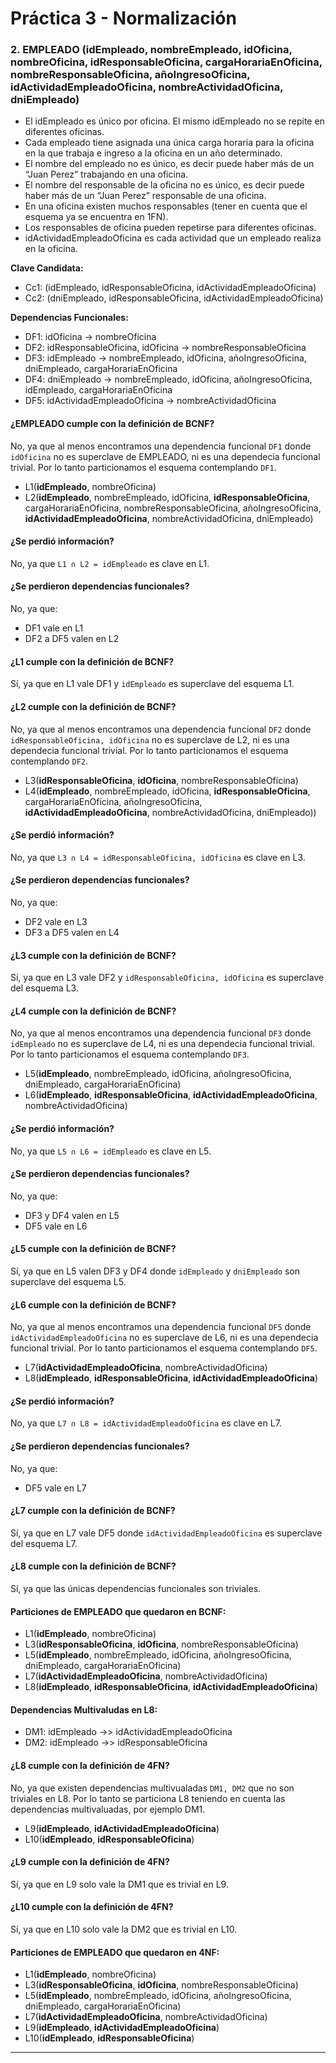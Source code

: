 # Práctica 3 - Normalización

### 2. EMPLEADO (idEmpleado, nombreEmpleado, idOficina, nombreOficina, idResponsableOficina, cargaHorariaEnOficina, nombreResponsableOficina, añoIngresoOficina, idActividadEmpleadoOficina, nombreActividadOficina, dniEmpleado)
 
* El idEmpleado es único por oficina. El mismo idEmpleado no se repite en diferentes oficinas.
* Cada empleado tiene asignada una única carga horaria para la oficina en la que trabaja e ingreso a la oficina en un año determinado.
* El nombre del empleado no es único, es decir puede haber más de un “Juan Perez” trabajando en una oficina.
* El nombre del responsable de la oficina no es único, es decir puede haber más de un “Juan Perez” responsable de una oficina.
* En una oficina existen muchos responsables (tener en cuenta que el esquema ya se encuentra en 1FN).
* Los responsables de oficina pueden repetirse para diferentes oficinas.
* idActividadEmpleadoOficina es cada actividad que un empleado realiza en la oficina.

**Clave Candidata:**
* Cc1: (idEmpleado, idResponsableOficina, idActividadEmpleadoOficina)
* Cc2: (dniEmpleado, idResponsableOficina, idActividadEmpleadoOficina)

**Dependencias Funcionales:**
* DF1: idOficina -> nombreOficina
* DF2: idResponsableOficina, idOficina -> nombreResponsableOficina
* DF3: idEmpleado -> nombreEmpleado, idOficina, añoIngresoOficina, dniEmpleado, cargaHorariaEnOficina
* DF4: dniEmpleado -> nombreEmpleado, idOficina, añoIngresoOficina, idEmpleado, cargaHorariaEnOficina
* DF5: idActividadEmpleadoOficina -> nombreActividadOficina


#### ¿EMPLEADO cumple con la definición de BCNF?

No, ya que al menos encontramos una dependencia funcional `DF1` donde `idOficina` no es superclave de EMPLEADO, ni es una dependecia funcional trivial. Por lo tanto particionamos el esquema contemplando `DF1`.

* L1(**idEmpleado**, nombreOficina)
* L2(**idEmpleado**, nombreEmpleado, idOficina, **idResponsableOficina**, cargaHorariaEnOficina, nombreResponsableOficina, añoIngresoOficina, **idActividadEmpleadoOficina**, nombreActividadOficina, dniEmpleado)

#### ¿Se perdió información?

No, ya que `L1 ∩ L2 = idEmpleado` es clave en L1.

#### ¿Se perdieron dependencias funcionales?

No, ya que:

* DF1 vale en L1
* DF2 a DF5 valen en L2

#### ¿L1 cumple con la definición de BCNF?

Sí, ya que en L1 vale DF1 y `idEmpleado` es superclave del esquema L1.

#### ¿L2 cumple con la definición de BCNF?

No, ya que al menos encontramos una dependencia funcional `DF2` donde `idResponsableOficina, idOficina` no es superclave de L2, ni es una dependecia funcional trivial. Por lo tanto particionamos el esquema contemplando `DF2`.

* L3(**idResponsableOficina**, **idOficina**, nombreResponsableOficina)
* L4(**idEmpleado**, nombreEmpleado, idOficina, **idResponsableOficina**, cargaHorariaEnOficina, añoIngresoOficina, **idActividadEmpleadoOficina**, nombreActividadOficina, dniEmpleado))

#### ¿Se perdió información?

No, ya que `L3 ∩ L4 = idResponsableOficina, idOficina` es clave en L3.

#### ¿Se perdieron dependencias funcionales?

No, ya que:

* DF2 vale en L3
* DF3 a DF5 valen en L4

#### ¿L3 cumple con la definición de BCNF?

Sí, ya que en L3 vale DF2 y `idResponsableOficina, idOficina` es superclave del esquema L3.

#### ¿L4 cumple con la definición de BCNF?

No, ya que al menos encontramos una dependencia funcional `DF3` donde `idEmpleado` no es superclave de L4, ni es una dependecia funcional trivial. Por lo tanto particionamos el esquema contemplando `DF3`.

* L5(**idEmpleado**, nombreEmpleado, idOficina, añoIngresoOficina, dniEmpleado, cargaHorariaEnOficina)
* L6(**idEmpleado**, **idResponsableOficina**, **idActividadEmpleadoOficina**, nombreActividadOficina)

#### ¿Se perdió información?

No, ya que `L5 ∩ L6 = idEmpleado` es clave en L5.

#### ¿Se perdieron dependencias funcionales?

No, ya que:

* DF3 y DF4 valen en L5
* DF5 vale en L6

#### ¿L5 cumple con la definición de BCNF?

Sí, ya que en L5 valen DF3 y DF4 donde `idEmpleado` y `dniEmpleado` son superclave del esquema L5.

#### ¿L6 cumple con la definición de BCNF?

No, ya que al menos encontramos una dependencia funcional `DF5` donde `idActividadEmpleadoOficina` no es superclave de L6, ni es una dependecia funcional trivial. Por lo tanto particionamos el esquema contemplando `DF5`.

* L7(**idActividadEmpleadoOficina**, nombreActividadOficina)
* L8(**idEmpleado**, **idResponsableOficina**, **idActividadEmpleadoOficina**)

#### ¿Se perdió información?

No, ya que `L7 ∩ L8 = idActividadEmpleadoOficina` es clave en L7.

#### ¿Se perdieron dependencias funcionales?

No, ya que:

* DF5 vale en L7

#### ¿L7 cumple con la definición de BCNF?

Sí, ya que en L7 vale DF5 donde `idActividadEmpleadoOficina` es superclave del esquema L7.

#### ¿L8 cumple con la definición de BCNF?

Sí, ya que las únicas dependencias funcionales son triviales.

#### Particiones de EMPLEADO que quedaron en BCNF:

* L1(**idEmpleado**, nombreOficina)
* L3(**idResponsableOficina**, **idOficina**, nombreResponsableOficina)
* L5(**idEmpleado**, nombreEmpleado, idOficina, añoIngresoOficina, dniEmpleado, cargaHorariaEnOficina)
* L7(**idActividadEmpleadoOficina**, nombreActividadOficina)
* L8(**idEmpleado**, **idResponsableOficina**, **idActividadEmpleadoOficina**)

#### Dependencias Multivaludas en L8:

* DM1: idEmpleado ->> idActividadEmpleadoOficina
* DM2: idEmpleado ->> idResponsableOficina

#### ¿L8 cumple con la definición de 4FN?

No, ya que existen dependencias multivualadas `DM1, DM2` que no son triviales en L8. Por lo tanto se particiona L8 teniendo en cuenta las dependencias multivaluadas, por ejemplo DM1.

* L9(**idEmpleado**, **idActividadEmpleadoOficina**)
* L10(**idEmpleado**, **idResponsableOficina**)

#### ¿L9 cumple con la definición de 4FN?

Sí, ya que en L9 solo vale la DM1 que es trivial en L9.

#### ¿L10 cumple con la definición de 4FN?

Sí, ya que en L10 solo vale la DM2 que es trivial en L10.

#### Particiones de EMPLEADO que quedaron en 4NF:

* L1(**idEmpleado**, nombreOficina)
* L3(**idResponsableOficina**, **idOficina**, nombreResponsableOficina)
* L5(**idEmpleado**, nombreEmpleado, idOficina, añoIngresoOficina, dniEmpleado, cargaHorariaEnOficina)
* L7(**idActividadEmpleadoOficina**, nombreActividadOficina)
* L9(**idEmpleado**, **idActividadEmpleadoOficina**)
* L10(**idEmpleado**, **idResponsableOficina**)

---
